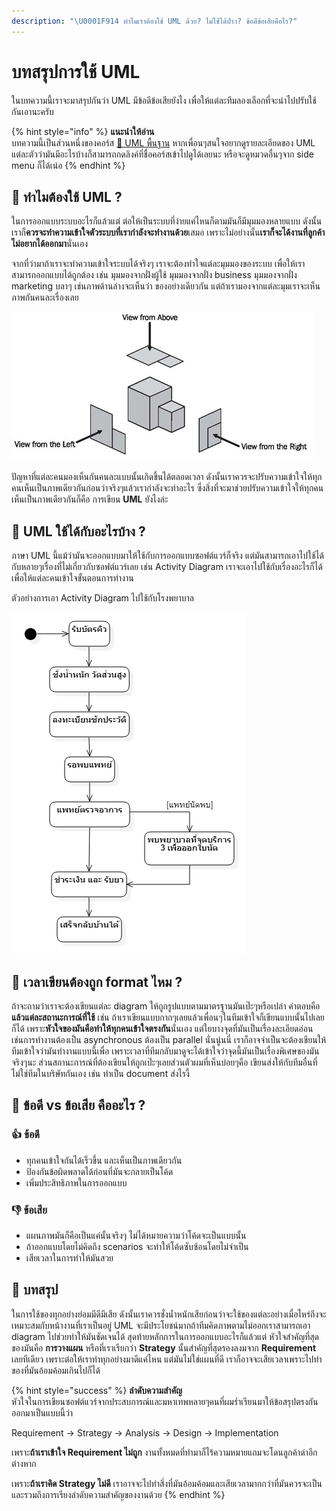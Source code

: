 ```yaml
---
description: "\U0001F914 ทำไมเราต้องใช้ UML ด้วย? ไม่ใช้ได้ป่าว? ข้อดีข้อเสียคือไร?"
---
```


# บทสรุปการใช้ UML

ในบทความนี้เราจะมาสรุปกันว่า UML มีข้อดีข้อเสียยังไง เพื่อให้แต่ละทีมลองเลือกที่จะนำไปปรับใช้กันเอานะครับ

{% hint style="info" %}
**แนะนำให้อ่าน**  
บทความนี้เป็นส่วนหนึ่งของคอร์ส [👶 UML พื้นฐาน](https://saladpuk.gitbook.io/learn/basic/uml) หากเพื่อนๆสนใจอยากดูรายละเอียดของ UML แต่ละตัวว่ามันมีอะไรบ้างก็สามารถกดลิงค์ที่ชื่อคอร์สเข้าไปดูได้เลยนะ หรือจะดูหมวดอื่นๆจาก side menu ก็ได้เน่อ
{% endhint %}

## 🤔 ทำไมต้องใช้ UML ?

ในการออกแบบระบบอะไรก็แล้วแต่ ต่อให้เป็นระบบที่ง่ายแค่ไหนก็ตามมันก็มีมุมมองหลายแบบ ดังนั้นเราก็**ควรจะทำความเข้าใจตัวระบบที่เรากำลังจะทำงานด้วย**เสมอ เพราะไม่อย่างนั้น**เราก็จะได้งานที่ลูกค้าไม่อยากได้ออกมา**นั่นเอง

จากที่ว่ามาถ้าเราจะทำความเข้าใจระบบได้จริงๆ เราจะต้องทำใจแต่ละมุมมองของระบบ เพื่อให้เราสามารถออกแบบได้ถูกต้อง เช่น มุมมองจากฝั่งผู้ใช้ มุมมองจากฝั่ง business มุมมองจากฝั่ง marketing บลาๆ เช่นภาพด้านล่างจะเห็นว่า ของอย่างเดียวกัน แต่ถ้าเรามองจากแต่ละมุมเราจะเห็นภาพกันคนละเรื่องเลย

![](../../.gitbook/assets/image%20%2826%29.png)

ปัญหาที่แต่ละคนมองเห็นกันคนละแบบนั้นเกิดขึ้นได้ตลอดเวลา ดังนั้นเราควรจะปรับความเข้าใจให้ทุกคนเห็นเป็นภาพเดียวกันก่อนว่าจริงๆแล้วเรากำลังจะทำอะไร ซึ่งสิ่งที่จะมาช่วยปรับความเข้าใจให้ทุกคนเห็นเป็นภาพเดียวกันก็คือ การเขียน **UML** ยังไงล่ะ

## 🤔 UML ใช้ได้กับอะไรบ้าง ?

ภาษา UML นี้แม้ว่ามันจะออกแบบมาให้ใช้กับการออกแบบซอฟต์แวร์ก็จริง แต่มันสามารถเอาไปใช้ได้กับหลายๆเรื่องที่ไม่เกี่ยวกับซอฟต์แวร์เลย เช่น Activity Diagram เราจะเอาไปใช้กับเรื่องอะไรก็ได้ เพื่อให้แต่ละคนเข้าใจขั้นตอนการทำงาน

ตัวอย่างการเอา Activity Diagram ไปใช้กับโรงพยาบาล

![&#xE21;&#xE2D;&#xE07;&#xE20;&#xE32;&#xE1E;&#xE44;&#xE21;&#xE48;&#xE0A;&#xE31;&#xE14;&#xE01;&#xE14;&#xE40;&#xE1E;&#xE37;&#xE48;&#xE2D;&#xE02;&#xE22;&#xE32;&#xE22;&#xE14;&#xE39;&#xE44;&#xE14;&#xE49;&#xE19;&#xE30;](../../.gitbook/assets/image%20%28378%29.png)

## 🤔 เวลาเขียนต้องถูก format ไหม ?

ถ้าจะถามว่าเราจะต้องเขียนแต่ละ diagram ให้ถูกรูปแบบตามมาตรฐานมันเป๊ะๆหรือเปล่า คำตอบคือ **แล้วแต่ละสถานะการณ์ที่ใช้** เช่น ถ้าเราเขียนแบบกากๆเลยแล้วเพื่อนๆในทีมเข้าใจก็เขียนแบบนั้นไปเลยก็ได้ เพราะ**หัวใจของมันคือทำให้ทุกคนเข้าใจตรงกัน**นั่นเอง แต่ใยบางจุดที่มันเป็นเรื่องละเอียดอ่อน เช่นการทำงานต้องเป็น asynchronous ต้องเป็น parallel นั่นนู่นนี่ เราก็อาจจำเป็นจะต้องเขียนให้ทีมเข้าใจว่ามันทำงานแบบนี้เพื่อ เพราะเวลาที่ทีมกลับมาดูจะได้เข้าใจว่าจุดนี้มันเป็นเรื่องพิเศษของมันจริงๆนะ ส่วนสถานะการณ์ที่ต้องเขียนให้ถูกเป๊ะๆเลยส่วนตัวผมที่เห็นบ่อยๆคือ เขียนส่งให้กับทีมอื่นที่ไม่ใช่ทีมในบริษัทกันเอง เช่น ทำเป็น document ส่งไรงี้

## 🤔 ข้อดี vs ข้อเสีย คืออะไร ?

### 👍 ข้อดี

* ทุกคนเข้าใจกันได้เร็วขึ้น และเห็นเป็นภาพเดียวกัน
* ป้องกันข้อผิดพลาดได้ก่อนที่มันจะกลายเป็นโค้ด
* เพิ่มประสิทธิภาพในการออกแบบ

### 👎 ข้อเสีย

* แผนภาพมันก็คือเป็นแค่นั้นจริงๆ ไม่ได้หมายความว่าโค้ดจะเป็นแบบนั้น
* ถ้าออกแบบโดยไม่คิดถึง scenarios จะทำให้โค้ดซับซ้อนโดยไม่จำเป็น
* เสียเวลาในการทำให้มันสวย

## 🎯 บทสรุป

ในการใช้ของทุกอย่างย่อมมีดีมีเสีย ดังนั้นเราควรชั่งน้ำหนักเสียก่อนว่าจะใช้ของแต่ละอย่างเมื่อไหร่ถึงจะเหมาะสมกับหน้างานที่เราเป็นอยู่ UML จะมีประโยชน์มากถ้าทีมคิดภาพตามไม่ออกเราสามารถเอา diagram ไปช่วยทำให้มันชัดเจนได้ สุดท้ายหลักการในการออกแบบอะไรก็แล้วแต่ หัวใจสำคัญที่สุดของมันคือ **การวางแผน** หรือที่เราเรียกว่า **Strategy** นั้นสำคัญที่สุดรองลงมจาก **Requirement** เลยทีเดียว เพราะต่อให้เราทำทุกอย่างมาดีแค่ไหน แต่มันไม่ใช่แผนที่ดี เราก็อาจจะเสียเวลาเพราะไปทำของที่มันอ้อมค้อมเกินไปก็ได้

{% hint style="success" %}
**ลำดับความสำคัญ**  
หัวใจในการเขียนซอฟต์แวร์จากประสบการณ์และมหาเทพหลายๆคนที่ผมร่ำเรียนมาให้ข้อสรุปตรงกันออกมาเป็นแบบนี้ว่า

Requirement → Strategy → Analysis → Design → Implementation

เพราะ**ถ้าเราเข้าใจ Requirement ไม่ถูก** งานทั้งหมดที่ทำมาก็ไร้ความหมายแถมจะโดนลูกค้าด่าอีกต่างหาก

เพราะ**ถ้าเราคิด Strategy ไม่ดี** เราอาจจะไปทำสิ่งที่มันอ้อมค้อมและเสียเวลามากกว่าที่มันควรจะเป็น และรวมถึงการเรียงลำดับความสำคัญของงานด้วย
{% endhint %}

